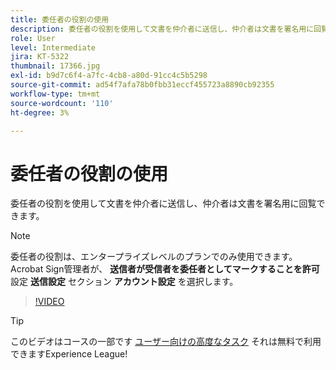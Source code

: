 ```yaml
---
title: 委任者の役割の使用
description: 委任者の役割を使用して文書を仲介者に送信し、仲介者は文書を署名用に回覧できます
role: User
level: Intermediate
jira: KT-5322
thumbnail: 17366.jpg
exl-id: b9d7c6f4-a7fc-4cb8-a80d-91cc4c5b5298
source-git-commit: ad54f7afa78b0fbb31eccf455723a8890cb92355
workflow-type: tm+mt
source-wordcount: '110'
ht-degree: 3%

---
```


# 委任者の役割の使用

委任者の役割を使用して文書を仲介者に送信し、仲介者は文書を署名用に回覧できます。

>[!NOTE]
>
>委任者の役割は、エンタープライズレベルのプランでのみ使用できます。 Acrobat Sign管理者が、 **送信者が受信者を委任者としてマークすることを許可** 設定 **送信設定** セクション **アカウント設定** を選択します。

>[!VIDEO](https://video.tv.adobe.com/v/343621?quality=12&learn=on&hidetitle=true)

>[!TIP]
>
>このビデオはコースの一部です [ユーザー向けの高度なタスク](https://experienceleague.adobe.com/?recommended=Sign-U-1-2020.3) それは無料で利用できますExperience League!
